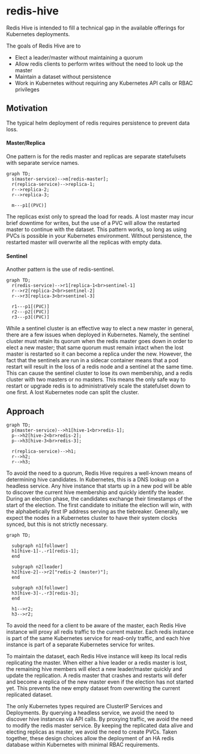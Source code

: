 # redis-hive

Redis Hive is intended to fill a technical gap in the available offerings for Kubernetes deployments.

The goals of Redis Hive are to
* Elect a leader/master without maintaining a quorum
* Allow redis clients to perform writes without the need to look up the master
* Maintain a dataset without persistence
* Work in Kubernetes without requiring any Kubernetes API calls or RBAC privileges

## Motivation

The typical helm deployment of redis requires persistence to prevent data loss.

#### Master/Replica
One pattern is for the redis master and replicas are separate statefulsets with separate service names.

```mermaid
graph TD;
  s(master-service)-->m[redis-master];
  r(replica-service)-->replica-1;
  r-->replica-2;
  r-->replica-3;

  m---p1[(PVC)]
```
The replicas exist only to spread the load for reads. A lost master may incur brief downtime for writes, but the use of a PVC will allow the restarted master to continue with the dataset. This pattern works, so long as using PVCs is possible in your Kubernetes environment. Without persistence, the restarted master will overwrite all the replicas with empty data.


#### Sentinel
Another pattern is the use of redis-sentinel.
```mermaid
graph TD;
  r(redis-service)-->r1[replica-1<br>sentinel-1]
  r-->r2[replica-2<br>sentinel-2]
  r-->r3[replica-3<br>sentinel-3]

  r1---p1[(PVC)]
  r2---p2[(PVC)]
  r3---p3[(PVC)]
```
While a sentinel cluster is an effective way to elect a new master in general, there
are a few issues when deployed in Kubernetes. Namely, the sentinel cluster must retain its quorum when the redis master goes down
in order to elect a new master; that same quorum must remain intact when the lost master is restarted so it can become a replica
under the new. However, the fact that the sentinels are run in a sidecar container means that a pod restart will result in the loss
of a redis node and a sentinel at the same time. This can cause the sentinel cluster to lose its own membership, and a redis cluster
with two masters or no masters. This means the only safe way to restart or upgrade redis is to administratively scale the statefulset
down to one first. A lost Kubernetes node can split the cluster.



## Approach

```mermaid
graph TD;
  p(master-service)-->h1[hive-1<br>redis-1];
  p-->h2[hive-2<br>redis-2];
  p-->h3[hive-3<br>redis-3];

  r(replica-service)-->h1;
  r-->h2;
  r-->h3;
```

To avoid the need to a quorum, Redis Hive requires a well-known means of determining hive candidates. In Kubernetes, this is a
DNS lookup on a headless service. Any hive instance that starts up in a new pod will be able to discover the current hive
membership and quickly identify the leader. During an election phase, the candidates exchange their timestamps of the start of
the election. The first candidate to initiate the election will win, with the alphabetically first IP address serving as the
tiebreaker. Generally, we expect the nodes in a Kubernetes cluster to have their system clocks synced, but this is not strictly
necessary.

```mermaid
graph TD;

  subgraph n1[follower]
  h1[hive-1]-.-r1[redis-1];
  end

  subgraph n2[leader]
  h2[hive-2]-->r2["redis-2 (master)"];
  end

  subgraph n3[follower]
  h3[hive-3]-.-r3[redis-3];
  end

  h1-->r2;
  h3-->r2;
```

To avoid the need for a client to be aware of the master, each Redis Hive instance will proxy all redis traffic to the current
master. Each redis instance is part of the same Kubernetes service for read-only traffic, and each hive instance is part of
a separate Kubernetes service for writes.

To maintain the dataset, each Redis Hive instance will keep its local redis replicating the master. When either a hive leader or
a redis master is lost, the remaining hive members will elect a new leader/master quickly and update the replication. A redis
master that crashes and restarts will defer and become a replica of the new master even if the election has not started yet. This
prevents the new empty dataset from overwriting the current replicated dataset.

The only Kubernetes types required are ClusterIP Services and Deployments. By querying a headless service, we avoid the need
to discover hive instances via API calls. By proxying traffic, we avoid the need to modify the redis master service. By keeping
the replicated data alive and electing replicas as master, we avoid the need to create PVCs. Taken together, these design choices
allow the deployment of an HA redis database within Kubernetes with minimal RBAC requirements.
